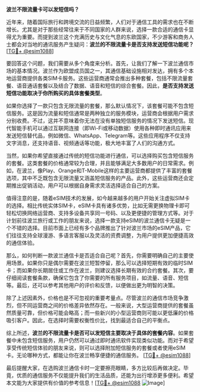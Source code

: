 **波兰不限流量卡可以发短信吗？**

近年来，随着国际旅行和跨境交流的日益频繁，人们对于通信工具的需求也在不断增长。尤其是对于那些经常往来于不同国家的人群来说，选择一款合适的通信卡显得尤为重要。而提到波兰这个充满历史与文化气息的东欧国家，不少游客和商务人士都会对当地的通讯服务产生疑问：**波兰的不限流量卡是否支持发送短信功能呢？** [[TG💪+ @esim1088](https://t.me/s/esim1088)]

要回答这个问题，我们需要从多个角度来分析。首先，让我们了解一下波兰通信市场的基本情况。波兰作为欧盟成员国之一，其通信基础设施相对发达，拥有多个本地运营商提供各类SIM卡服务。这些运营商通常会推出多种套餐，包括不限流量套餐、语音通话套餐以及结合了数据、语音和短信的综合套餐。因此，**是否支持发送短信功能取决于你所购买的具体套餐类型**。

如果你选择了一款只包含无限流量的套餐，那么默认情况下，该套餐可能不包含短信服务。这是因为流量和短信通常是两种独立的服务模块，运营商会根据用户需求分别收费。不过，这并不意味着你无法在没有单独短信服务的情况下发送短信。现代智能手机可以通过互联网连接（即Wi-Fi或移动数据）使用各种即时通讯应用来发送短信替代品，例如微信、WhatsApp、Telegram等。这些应用程序不仅支持文字消息，还支持语音、视频通话等功能，极大地丰富了人们的沟通方式。

当然，如果你希望直接通过传统的短信功能进行通信，可以选择购买包含短信服务的套餐。这类套餐的价格通常较为合理，并且能够满足大多数用户的日常需求。例如，在波兰，像Play、Orange和T-Mobile这样的主要运营商都提供了丰富的套餐选项，其中不乏既包含无限流量又涵盖短信服务的产品。此外，这些运营商还会定期推出促销活动，用户可以根据自身需求灵活选择适合自己的方案。

值得注意的是，随着eSIM技术的发展，如今越来越多的用户开始关注虚拟SIM卡的选择。相比传统实体SIM卡，eSIM卡具有诸多优势，比如无需更换物理卡即可轻松切换网络运营商、支持多设备共享同一号码、以及更便捷的管理方式等。对于计划前往波兰旅行或工作的朋友来说，选择一款支持eSIM的波兰通信卡无疑是一个不错的选择。目前市面上已经有多个品牌推出了针对波兰市场的eSIM产品，它们往往支持全球漫游、多语言客服以及灵活的资费调整，为用户提供更加便捷高效的通信体验。

那么，如何判断一款波兰通信卡是否适合自己呢？首先，你需要明确自己的主要使用场景。如果你只是偶尔需要在波兰短暂停留，那么可以选择短期有效的临时SIM卡；而如果你长期居住或工作在波兰，则建议选择长期有效的合约套餐。其次，要仔细阅读套餐条款，确保它包含了你需要的所有服务项目，如流量、语音、短信等。最后，还可以参考其他用户的评价和反馈，以便做出更为明智的决策。

除了上述因素外，价格也是不可忽视的重要考量点。尽管波兰的通信市场竞争激烈，但不同运营商之间的价格差异依然存在。一般来说，大型运营商提供的套餐虽然质量可靠，但价格可能会略高；而一些新兴的小型运营商则可能以更低廉的价格吸引客户。因此，在选择时需要权衡性价比，找到最适合自己的平衡点。

综上所述，**波兰的不限流量卡是否可以发短信主要取决于具体的套餐内容**。如果套餐中未包含短信服务，用户仍然可以通过即时通讯软件实现类似功能。而对于希望享受传统短信体验的朋友来说，则可以选择附加短信服务的套餐或者使用eSIM卡。无论哪种方式，都能让你在波兰畅享便捷的通信服务。 [[TG💪+ @esim1088](https://t.me/s/esim1088)]

最后提醒大家，在选购波兰通信卡时一定要擦亮眼睛，多方比较后再做决定。毕竟，优质的通信服务不仅能提升我们的生活品质，还能为出行增添更多便利。希望本文能为大家提供有价值的参考信息！[[TG💪+ @esim1088](https://t.me/s/esim1088) ![Image](https://i.postimg.cc/4NQfJmqS/Snipaste-2025-05-13-00-14-12.png)]